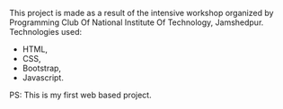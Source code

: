 This project is made as a result of the intensive workshop organized by Programming Club Of National Institute Of Technology, Jamshedpur.
Technologies used:
* HTML,
* CSS,
* Bootstrap,
* Javascript.

PS: This is my first web based project.